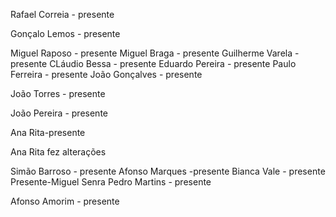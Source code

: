 
Rafael Correia - presente

Gonçalo Lemos - presente

Miguel Raposo - presente
Miguel Braga - presente
Guilherme Varela - presente
CLáudio Bessa - presente
Eduardo Pereira - presente
Paulo Ferreira - presente
João Gonçalves - presente

João Torres - presente

João Pereira - presente

Ana Rita-presente 

Ana Rita fez alterações

Simão Barroso - presente
Afonso Marques -presente
Bianca Vale - presente
Presente-Miguel Senra
Pedro Martins - presente

Afonso Amorim - presente
